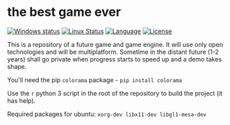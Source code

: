 # the best game ever

[![Windows status](https://ci.appveyor.com/api/projects/status/h2wfkb1y546x5tsw?svg=true)](https://ci.appveyor.com/project/onqtam/game)
[![Linux Status](https://travis-ci.org/onqtam/game.svg?branch=master)](https://travis-ci.org/onqtam/game)
[![Language](https://img.shields.io/badge/language-C++-blue.svg)](https://isocpp.org/)
[![License](http://img.shields.io/badge/license-MIT-blue.svg)](http://opensource.org/licenses/MIT)

This is a repository of a future game and game engine. It will use only open technologies and will be multiplatform.
Sometime in the distant future (1-2 years) shall go private when progress starts to speed up and a demo takes shape.

You'll need the pip ```colorama``` package - ```pip install colorama```

Use the ```r``` python 3 script in the root of the repository to build the project (it has help).

Required packages for ubuntu: ```xorg-dev libx11-dev libgl1-mesa-dev```
